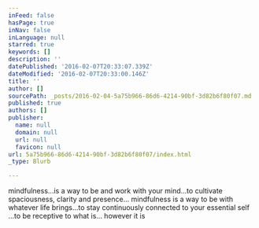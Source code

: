 ```yaml
---
inFeed: false
hasPage: true
inNav: false
inLanguage: null
starred: true
keywords: []
description: ''
datePublished: '2016-02-07T20:33:07.339Z'
dateModified: '2016-02-07T20:33:00.146Z'
title: ''
author: []
sourcePath: _posts/2016-02-04-5a75b966-86d6-4214-90bf-3d82b6f80f07.md
published: true
authors: []
publisher:
  name: null
  domain: null
  url: null
  favicon: null
url: 5a75b966-86d6-4214-90bf-3d82b6f80f07/index.html
_type: Blurb

---
```

mindfulness...is a way to be and work with your mind...to cultivate spaciousness, clarity and presence... mindfulness is a way to be with whatever life brings...to stay continuously connected to your essential self ...to be receptive to what is... however it is